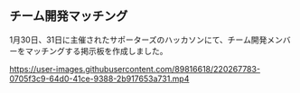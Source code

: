 ## チーム開発マッチング
1月30日、31日に主催されたサポーターズのハッカソンにて、チーム開発メンバーをマッチングする掲示板を作成しました。



https://user-images.githubusercontent.com/89816618/220267783-0705f3c9-64d0-41ce-9388-2b917653a731.mp4





